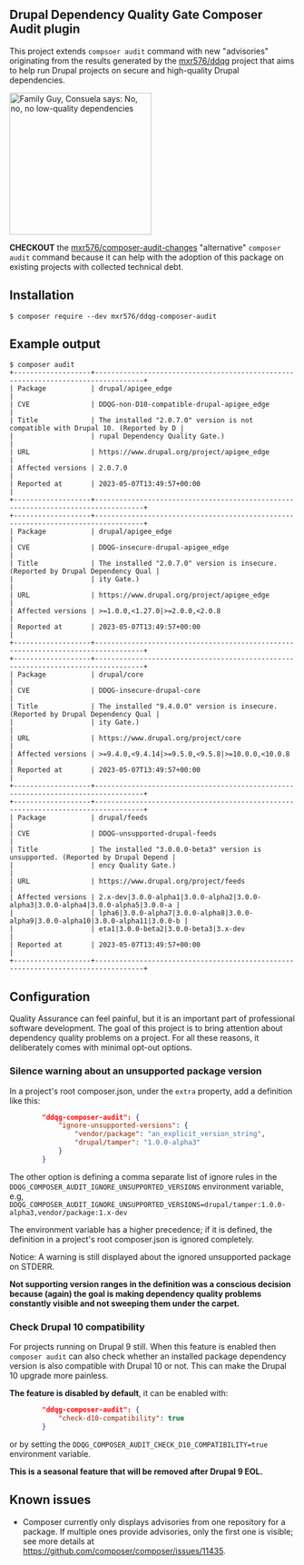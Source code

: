 Drupal Dependency Quality Gate Composer Audit plugin
---

This project extends `compsoer audit` command with new "advisories" originating from the results generated by the
[mxr576/ddqg](https://packagist.org/packages/mxr576/ddqg) project that aims to help run Drupal projects on secure and high-quality
Drupal dependencies.

<img alt="Family Guy, Consuela says: No, no, no low-quality dependencies" height="250" src="https://i.imgflip.com/7ijrpx.jpg"/>

**CHECKOUT** the [mxr576/composer-audit-changes](https://packagist.org/packages/mxr576/composer-audit-changes)
"alternative" `composer audit` command because it can help with the adoption of this package on existing projects
with collected technical debt.

## Installation

```shell
$ composer require --dev mxr576/ddqg-composer-audit
```

## Example output

```
$ composer audit
+-------------------+----------------------------------------------------------------------------------+
| Package           | drupal/apigee_edge                                                               |
| CVE               | DDQG-non-D10-compatible-drupal-apigee_edge                                       |
| Title             | The installed "2.0.7.0" version is not compatible with Drupal 10. (Reported by D |
|                   | rupal Dependency Quality Gate.)                                                  |
| URL               | https://www.drupal.org/project/apigee_edge                                       |
| Affected versions | 2.0.7.0                                                                          |
| Reported at       | 2023-05-07T13:49:57+00:00                                                        |
+-------------------+----------------------------------------------------------------------------------+
+-------------------+----------------------------------------------------------------------------------+
| Package           | drupal/apigee_edge                                                               |
| CVE               | DDQG-insecure-drupal-apigee_edge                                                 |
| Title             | The installed "2.0.7.0" version is insecure. (Reported by Drupal Dependency Qual |
|                   | ity Gate.)                                                                       |
| URL               | https://www.drupal.org/project/apigee_edge                                       |
| Affected versions | >=1.0.0,<1.27.0|>=2.0.0,<2.0.8                                                   |
| Reported at       | 2023-05-07T13:49:57+00:00                                                        |
+-------------------+----------------------------------------------------------------------------------+
+-------------------+----------------------------------------------------------------------------------+
| Package           | drupal/core                                                                      |
| CVE               | DDQG-insecure-drupal-core                                                        |
| Title             | The installed "9.4.0.0" version is insecure. (Reported by Drupal Dependency Qual |
|                   | ity Gate.)                                                                       |
| URL               | https://www.drupal.org/project/core                                              |
| Affected versions | >=9.4.0,<9.4.14|>=9.5.0,<9.5.8|>=10.0.0,<10.0.8                                  |
| Reported at       | 2023-05-07T13:49:57+00:00                                                        |
+-------------------+----------------------------------------------------------------------------------+
+-------------------+----------------------------------------------------------------------------------+
| Package           | drupal/feeds                                                                     |
| CVE               | DDQG-unsupported-drupal-feeds                                                    |
| Title             | The installed "3.0.0.0-beta3" version is unsupported. (Reported by Drupal Depend |
|                   | ency Quality Gate.)                                                              |
| URL               | https://www.drupal.org/project/feeds                                             |
| Affected versions | 2.x-dev|3.0.0-alpha1|3.0.0-alpha2|3.0.0-alpha3|3.0.0-alpha4|3.0.0-alpha5|3.0.0-a |
|                   | lpha6|3.0.0-alpha7|3.0.0-alpha8|3.0.0-alpha9|3.0.0-alpha10|3.0.0-alpha11|3.0.0-b |
|                   | eta1|3.0.0-beta2|3.0.0-beta3|3.x-dev                                             |
| Reported at       | 2023-05-07T13:49:57+00:00                                                        |
+-------------------+----------------------------------------------------------------------------------+
```

## Configuration

Quality Assurance can feel painful, but it is an important part of professional software development. The goal of this
project is to bring attention about dependency quality problems on a project. For all these reasons, it deliberately
comes with minimal opt-out options.

### Silence warning about an unsupported package version

In a project's root composer.json, under the `extra` property, add a definition like this:

```json
        "ddqg-composer-audit": {
            "ignore-unsupported-versions": {
                "vendor/package": "an_explicit_version_string",
                "drupal/tamper": "1.0.0-alpha3"
            }
        }
```

The other option is defining a comma separate list of ignore rules in the
`DDQG_COMPOSER_AUDIT_IGNORE_UNSUPPORTED_VERSIONS` environment
variable, e.g,
`DDQG_COMPOSER_AUDIT_IGNORE_UNSUPPORTED_VERSIONS=drupal/tamper:1.0.0-alpha3,vendor/package:1.x-dev`

The environment variable has a higher precedence; if it is defined, the definition in a project's root composer.json is
ignored completely.

Notice: A warning is still displayed about the ignored unsupported package on STDERR.

**Not supporting version ranges in the definition was a conscious decision because (again) the goal is making
dependency quality problems constantly visible and not sweeping them under the carpet.**

### Check Drupal 10 compatibility

For projects running on Drupal 9 still. When this feature is enabled then `composer audit` can also check whether an
installed package dependency version is also compatible with Drupal 10 or not. This can make the Drupal 10 upgrade more
painless.

**The feature is disabled by default**, it can be enabled with:

```json
        "ddqg-composer-audit": {
            "check-d10-compatibility": true
        }
```

or by setting the `DDQG_COMPOSER_AUDIT_CHECK_D10_COMPATIBILITY=true` environment variable.

**This is a seasonal feature that will be removed after Drupal 9 EOL.**

## Known issues

* Composer currently only displays advisories from one repository for a package. If multiple ones provide advisories,
  only the first one is visible; see more details at https://github.com/composer/composer/issues/11435.
